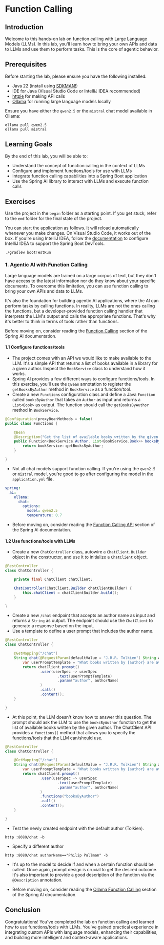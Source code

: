 # Function Calling

## Introduction

Welcome to this hands-on lab on function calling with Large Language Models (LLMs). In this lab, you'll learn how to bring your own APIs and data to LLMs and use them to perform tasks. This is the core of agentic behavior.

## Prerequisites

Before starting the lab, please ensure you have the following installed:

* Java 22 (install using [SDKMAN!](https://sdkman.io/jdks))
* IDE for Java (Visual Studio Code or IntelliJ IDEA recommended)
* [httpie](https://httpie.io/cli) for making API calls
* [Ollama](https://ollama.com/) for running large language models locally

Ensure you have either the `qwen2.5` or the `mistral` chat model available in Ollama:

```shell
ollama pull qwen2.5
ollama pull mistral
```

## Learning Goals

By the end of this lab, you will be able to:

* Understand the concept of function calling in the context of LLMs
* Configure and implement functions/tools for use with LLMs
* Integrate function calling capabilities into a Spring Boot application
* Use the Spring AI library to interact with LLMs and execute function calls

## Exercises

Use the project in the `begin` folder as a starting point. If you get stuck, refer to the `end` folder for the final state of the project.

You can start the application as follows. It will reload automatically whenever you make changes. On Visual Studio Code, it works out of the box. If you're using IntelliJ IDEA, follow the [documentation](https://www.jetbrains.com/help/idea/spring-boot.html#enable-auto-restart) to configure IntelliJ IDEA to support the Spring Boot DevTools.

```shell
./gradlew bootTestRun
```

### 1. Agentic AI with Function Calling

Large language models are trained on a large corpus of text, but they don't have access to the latest information nor do they know about your specific documents. To overcome this limitation, you can use function calling to bring your own APIs and data to LLMs.

It's also the foundation for building agentic AI applications, where the AI can perform tasks by calling functions. In reality, LLMs are not the ones calling the functions, but a developer-provided function calling handler that interprets the LLM's output and calls the appropriate functions. That's why it's better to think in terms of tools rather than functions.

Before moving on, consider reading the [Function Calling](https://docs.spring.io/spring-ai/reference/concepts.html#concept-fc) section of the Spring AI documentation.

#### 1.1 Configure functions/tools

* The project comes with an API we would like to make available to the LLM. It's a simple API that returns a list of books available in a library for a given author. Inspect the `BookService` class to understand how it works.
* Spring AI provides a few different ways to configure functions/tools. In this exercise, you'll use the `@Bean` annotation to register the `getBooksByAuthor` method in `BookService` as a function/tool.
* Create a new `Functions` configuration class and define a Java `Function` called `booksByAuthor` that takes an `Author` as input and returns a `List<Book>` as output. The function should call the `getBooksByAuthor` method in `BookService`.

```java
@Configuration(proxyBeanMethods = false)
public class Functions {

    @Bean
    @Description("Get the list of available books written by the given author")
    public Function<BookService.Author, List<BookService.Book>> booksByAuthor(BookService bookService) {
        return bookService::getBooksByAuthor;
    }

}
```

* Not all chat models support function calling. If you're using the `qwen2.5` or `mistral` model, you're good to go after configuring the model in the `application.yml` file.

```yaml
spring:
  ai:
    ollama:
      chat:
        options:
          model: qwen2.5
          temperature: 0.7
```

* Before moving on, consider reading the [Function Calling API](https://docs.spring.io/spring-ai/reference/api/functions.html) section of the Spring AI documentation.

#### 1.2 Use functions/tools with LLMs

* Create a new `ChatController` class, autowire a `ChatClient.Builder` object in the constructor, and use it to initialize a `ChatClient` object.

```java
@RestController
class ChatController {

    private final ChatClient chatClient;

    ChatController(ChatClient.Builder chatClientBuilder) {
        this.chatClient = chatClientBuilder.build();
    }

}
```

* Create a new `/chat` endpoint that accepts an author name as input and returns a `String` as output. The endpoint should use the `ChatClient` to generate a response based on the input.
* Use a template to define a user prompt that includes the author name.

```java
@RestController
class ChatController {

    @GetMapping("/chat")
    String chat(@RequestParam(defaultValue = "J.R.R. Tolkien") String authorName) {
        var userPromptTemplate = "What books written by {author} are available to read?";
        return chatClient.prompt()
                .user(userSpec -> userSpec
                        .text(userPromptTemplate)
                        .param("author", authorName)
                )
                .call()
                .content();
    }

}
```

* At this point, the LLM doesn't know how to answer this question. The prompt should ask the LLM to use the `booksByAuthor` function to get the list of available books written by the given author. The ChatClient API provides a `functions()` method that allows you to specify the functions/tools that the LLM can/should use.

```java
@RestController
class ChatController {

    @GetMapping("/chat")
    String chat(@RequestParam(defaultValue = "J.R.R. Tolkien") String authorName) {
        var userPromptTemplate = "What books written by {author} are available to read?";
        return chatClient.prompt()
                .user(userSpec -> userSpec
                        .text(userPromptTemplate)
                        .param("author", authorName)
                )
                .functions("booksByAuthor")
                .call()
                .content();
    }

}
```

* Test the newly created endpoint with the default author (Tolkien).

```shell
http :8080/chat -b
```

* Specify a different author

```shell
http :8080/chat authorName=="Philip Pullman" -b
```

* It's up to the model to decide if and when a certain function should be called. Once again, prompt design is crucial to get the desired outcome. It's also important to provide a good description of the function via the `@Description` annotation.

* Before moving on, consider reading the [Ollama Function Calling](https://docs.spring.io/spring-ai/reference/api/chat/functions/ollama-chat-functions.html) section of the Spring AI documentation.

## Conclusion

Congratulations! You've completed the lab on function calling and learned how to use functions/tools with LLMs. You've gained practical experience in integrating custom APIs with language models, enhancing their capabilities, and building more intelligent and context-aware applications.
